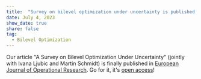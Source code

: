 ```yaml
---
title:  "Survey on bilevel optimization under uncertainty is published in EJOR!"
date: July 4, 2023
show_date: true
share: false
tag:
  - Bilevel Optimization
---
```


Our article "A Survey on Bilevel Optimization Under Uncertainty" (jointly with Ivana Ljubic and Martin Schmidt) is finally published in [European Journal of Operational Research](https://www.sciencedirect.com/journal/european-journal-of-operational-research). Go for it, it's [open access](https://www.sciencedirect.com/science/article/pii/S0377221723000073?via%3Dihub)!
